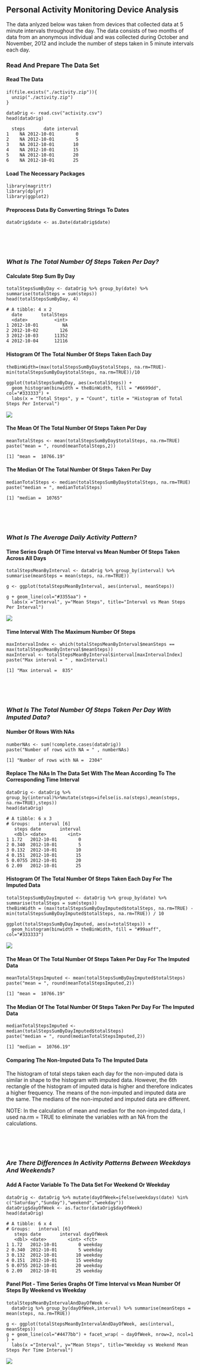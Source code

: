 Personal Activity Monitoring Device Analysis
--------------------------------------------

The data anlyzed below was taken from devices that collected data at 5
minute intervals throughout the day. The data consists of two months of
data from an anonymous individual and was collected during October and
November, 2012 and include the number of steps taken in 5 minute
intervals each day.

### Read And Prepare The Data Set

#### Read The Data

    if(file.exists("./activity.zip")){
      unzip("./activity.zip")
    }

    dataOrig <- read.csv("activity.csv")
    head(dataOrig)

      steps       date interval
    1    NA 2012-10-01        0
    2    NA 2012-10-01        5
    3    NA 2012-10-01       10
    4    NA 2012-10-01       15
    5    NA 2012-10-01       20
    6    NA 2012-10-01       25

#### Load The Necessary Packages

    library(magrittr)
    library(dplyr)
    library(ggplot2)

#### Preprocess Data By Converting Strings To Dates

    dataOrig$date <- as.Date(dataOrig$date)

<br /> <br /> <br />

### *What Is The Total Number Of Steps Taken Per Day?*

#### Calculate Step Sum By Day

    totalStepsSumByDay <- dataOrig %>% group_by(date) %>% summarise(totalSteps = sum(steps))
    head(totalStepsSumByDay, 4)

    # A tibble: 4 x 2
      date       totalSteps
      <date>          <int>
    1 2012-10-01         NA
    2 2012-10-02        126
    3 2012-10-03      11352
    4 2012-10-04      12116

#### Histogram Of The Total Number Of Steps Taken Each Day

    theBinWidth=(max(totalStepsSumByDay$totalSteps, na.rm=TRUE)-min(totalStepsSumByDay$totalSteps, na.rm=TRUE))/10

    ggplot(totalStepsSumByDay, aes(x=totalSteps)) + 
      geom_histogram(binwidth = theBinWidth, fill = "#6699dd", col="#333333") +
      labs(x = "Total Steps", y = "Count", title = "Histogram of Total Steps Per Interval")

<img src="PA1_template_files/figure-markdown_strict/unnamed-chunk-5-1.png" style="display: block; margin: auto;" />

#### The Mean Of The Total Number Of Steps Taken Per Day

    meanTotalSteps <- mean(totalStepsSumByDay$totalSteps, na.rm=TRUE)
    paste("mean = ", round(meanTotalSteps,2))

    [1] "mean =  10766.19"

#### The Median Of The Total Number Of Steps Taken Per Day

    medianTotalSteps <- median(totalStepsSumByDay$totalSteps, na.rm=TRUE)
    paste("median = ", medianTotalSteps)

    [1] "median =  10765"

<br /> <br /> <br />

### *What Is The Average Daily Activity Pattern?*

#### Time Series Graph Of Time Interval vs Mean Number Of Steps Taken Across All Days

    totalStepsMeanByInterval <- dataOrig %>% group_by(interval) %>% summarise(meanSteps = mean(steps, na.rm=TRUE))

    g <- ggplot(totalStepsMeanByInterval, aes(interval, meanSteps))

    g + geom_line(col="#3355aa") + 
      labs(x ="Interval", y="Mean Steps", title="Interval vs Mean Steps Per Interval")

<img src="PA1_template_files/figure-markdown_strict/unnamed-chunk-8-1.png" style="display: block; margin: auto;" />

#### Time Interval With The Maximum Number Of Steps

    maxIntervalIndex <- which(totalStepsMeanByInterval$meanSteps == max(totalStepsMeanByInterval$meanSteps))
    maxInterval <- totalStepsMeanByInterval$interval[maxIntervalIndex]
    paste("Max interval = " , maxInterval)

    [1] "Max interval =  835"

<br /> <br /> <br />

### *What Is The Total Number Of Steps Taken Per Day With Imputed Data?*

#### Number Of Rows With NAs

    numberNAs <- sum(!complete.cases(dataOrig))
    paste("Number of rows with NA = " , numberNAs)

    [1] "Number of rows with NA =  2304"

#### Replace The NAs In The Data Set With The Mean According To The Corresponding Time Interval

    dataOrig <- dataOrig %>% group_by(interval)%>%mutate(steps=ifelse(is.na(steps),mean(steps, na.rm=TRUE),steps))
    head(dataOrig)

    # A tibble: 6 x 3
    # Groups:   interval [6]
       steps date       interval
       <dbl> <date>        <int>
    1 1.72   2012-10-01        0
    2 0.340  2012-10-01        5
    3 0.132  2012-10-01       10
    4 0.151  2012-10-01       15
    5 0.0755 2012-10-01       20
    6 2.09   2012-10-01       25

#### Histogram Of The Total Number Of Steps Taken Each Day For The Imputed Data

    totalStepsSumByDayImputed <- dataOrig %>% group_by(date) %>% summarise(totalSteps = sum(steps))
    theBinWidth = (max(totalStepsSumByDayImputed$totalSteps, na.rm=TRUE) - min(totalStepsSumByDayImputed$totalSteps, na.rm=TRUE)) / 10

    ggplot(totalStepsSumByDayImputed, aes(x=totalSteps)) + 
      geom_histogram(binwidth = theBinWidth, fill = "#99aaff", col="#333333")

<img src="PA1_template_files/figure-markdown_strict/unnamed-chunk-12-1.png" style="display: block; margin: auto;" />

#### The Mean Of The Total Number Of Steps Taken Per Day For The Imputed Data

    meanTotalStepsImputed <- mean(totalStepsSumByDayImputed$totalSteps)
    paste("mean = ", round(meanTotalStepsImputed,2))

    [1] "mean =  10766.19"

#### The Median Of The Total Number Of Steps Taken Per Day For The Imputed Data

    medianTotalStepsImputed <- median(totalStepsSumByDayImputed$totalSteps)
    paste("median = ", round(medianTotalStepsImputed,2))

    [1] "median =  10766.19"

#### Comparing The Non-Imputed Data To The Imputed Data

The histogram of total steps taken each day for the non-imputed data is
similar in shape to the histogram with imputed data. However, the 6th
rectangle of the histogram of imputed data is higher and therefore
indicates a higher frequency. The means of the non-imputed and imputed
data are the same. The medians of the non-imputed and imputed data are
different.

NOTE: In the calculation of mean and median for the non-imputed data, I
used na.rm = TRUE to eliminate the variables with an NA from the
calculations.

<br /> <br /> <br />

### *Are There Differences In Activity Patterns Between Weekdays And Weekends?*

#### Add A Factor Variable To The Data Set For Weekend Or Weekday

    dataOrig <- dataOrig %>% mutate(dayOfWeek=ifelse(weekdays(date) %in% c("Saturday","Sunday"),"weekend","weekday"))
    dataOrig$dayOfWeek <- as.factor(dataOrig$dayOfWeek)
    head(dataOrig)

    # A tibble: 6 x 4
    # Groups:   interval [6]
       steps date       interval dayOfWeek
       <dbl> <date>        <int> <fct>    
    1 1.72   2012-10-01        0 weekday  
    2 0.340  2012-10-01        5 weekday  
    3 0.132  2012-10-01       10 weekday  
    4 0.151  2012-10-01       15 weekday  
    5 0.0755 2012-10-01       20 weekday  
    6 2.09   2012-10-01       25 weekday  

#### Panel Plot - Time Series Graphs Of Time Interval vs Mean Number Of Steps By Weekend vs Weekday

    totalStepsMeanByIntervalAndDayOfWeek <- 
      dataOrig %>% group_by(dayOfWeek,interval) %>% summarise(meanSteps = mean(steps, na.rm=TRUE))

    g <- ggplot(totalStepsMeanByIntervalAndDayOfWeek, aes(interval, meanSteps))
    g + geom_line(col="#4477bb") + facet_wrap( ~ dayOfWeek, nrow=2, ncol=1 ) + 
      labs(x ="Interval", y="Mean Steps", title="Weekday vs Weekend Mean Steps Per Time Interval")

<img src="PA1_template_files/figure-markdown_strict/unnamed-chunk-16-1.png" style="display: block; margin: auto;" />
